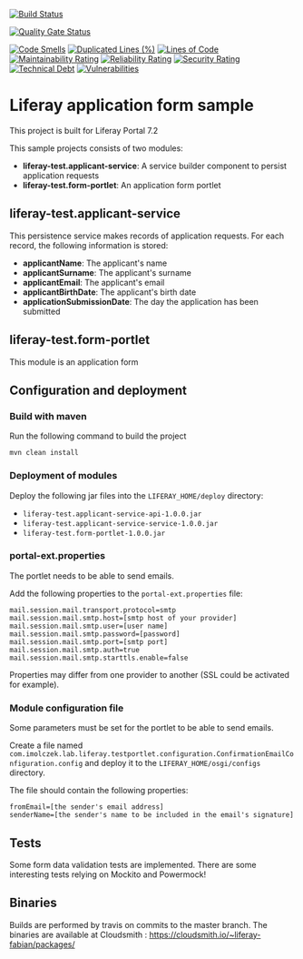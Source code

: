 [![Build Status](https://travis-ci.org/raoul-imolczek/liferay-test.svg?branch=master)](https://travis-ci.org/raoul-imolczek/liferay-test)

[![Quality Gate Status](https://sonarcloud.io/api/project_badges/measure?project=raoul-imolczek_liferay-test&metric=alert_status)](https://sonarcloud.io/dashboard?id=raoul-imolczek_liferay-test)

[![Code Smells](https://sonarcloud.io/api/project_badges/measure?project=raoul-imolczek_liferay-test&metric=code_smells)](https://sonarcloud.io/dashboard?id=raoul-imolczek_liferay-test)
[![Duplicated Lines (%)](https://sonarcloud.io/api/project_badges/measure?project=raoul-imolczek_liferay-test&metric=duplicated_lines_density)](https://sonarcloud.io/dashboard?id=raoul-imolczek_liferay-test)
[![Lines of Code](https://sonarcloud.io/api/project_badges/measure?project=raoul-imolczek_liferay-test&metric=ncloc)](https://sonarcloud.io/dashboard?id=raoul-imolczek_liferay-test)
[![Maintainability Rating](https://sonarcloud.io/api/project_badges/measure?project=raoul-imolczek_liferay-test&metric=sqale_rating)](https://sonarcloud.io/dashboard?id=raoul-imolczek_liferay-test)
[![Reliability Rating](https://sonarcloud.io/api/project_badges/measure?project=raoul-imolczek_liferay-test&metric=reliability_rating)](https://sonarcloud.io/dashboard?id=raoul-imolczek_liferay-test)
[![Security Rating](https://sonarcloud.io/api/project_badges/measure?project=raoul-imolczek_liferay-test&metric=security_rating)](https://sonarcloud.io/dashboard?id=raoul-imolczek_liferay-test)
[![Technical Debt](https://sonarcloud.io/api/project_badges/measure?project=raoul-imolczek_liferay-test&metric=sqale_index)](https://sonarcloud.io/dashboard?id=raoul-imolczek_liferay-test)
[![Vulnerabilities](https://sonarcloud.io/api/project_badges/measure?project=raoul-imolczek_liferay-test&metric=vulnerabilities)](https://sonarcloud.io/dashboard?id=raoul-imolczek_liferay-test)

# Liferay application form sample

This project is built for Liferay Portal 7.2

This sample projects consists of two modules:
 - **liferay-test.applicant-service**: A service builder component to persist application requests
 - **liferay-test.form-portlet**: An application form portlet
 
 ## liferay-test.applicant-service
 
 This persistence service makes records of application requests.
 For each record, the following information is stored:
  - **applicantName**: The applicant's name
  - **applicantSurname**: The applicant's surname
  - **applicantEmail**: The applicant's email
  - **applicantBirthDate**: The applicant's birth date
  - **applicationSubmissionDate**: The day the application has been submitted

## liferay-test.form-portlet

This module is an application form

## Configuration and deployment

### Build with maven

Run the following command to build the project

```
mvn clean install
```

### Deployment of modules

Deploy the following jar files into the `LIFERAY_HOME/deploy` directory:
 - `liferay-test.applicant-service-api-1.0.0.jar`
 - `liferay-test.applicant-service-service-1.0.0.jar` 
 - `liferay-test.form-portlet-1.0.0.jar` 

### portal-ext.properties

The portlet needs to be able to send emails.

Add the following properties to the `portal-ext.properties` file:

```
mail.session.mail.transport.protocol=smtp
mail.session.mail.smtp.host=[smtp host of your provider]
mail.session.mail.smtp.user=[user name]
mail.session.mail.smtp.password=[password]
mail.session.mail.smtp.port=[smtp port]
mail.session.mail.smtp.auth=true
mail.session.mail.smtp.starttls.enable=false
```

Properties may differ from one provider to another (SSL could be activated for example).

### Module configuration file

Some parameters must be set for the portlet to be able to send emails.

Create a file named `com.imolczek.lab.liferay.testportlet.configuration.ConfirmationEmailConfiguration.config` and deploy it to the `LIFERAY_HOME/osgi/configs` directory.

The file should contain the following properties:

```
fromEmail=[the sender's email address]
senderName=[the sender's name to be included in the email's signature]
```

## Tests

Some form data validation tests are implemented.
There are some interesting tests relying on Mockito and Powermock!

## Binaries

Builds are performed by travis on commits to the master branch.
The binaries are available at Cloudsmith :
https://cloudsmith.io/~liferay-fabian/packages/
